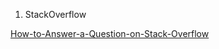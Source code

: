 
1. StackOverflow

[How-to-Answer-a-Question-on-Stack-Overflow](https://www.wikihow.com/Answer-a-Question-on-Stack-Overflow)
